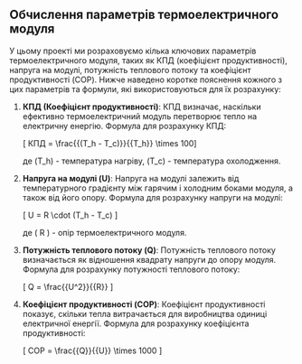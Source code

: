 ## Обчислення параметрів термоелектричного модуля

У цьому проекті ми розраховуємо кілька ключових параметрів термоелектричного модуля, таких як КПД (коефіцієнт продуктивності), напруга на модулі, потужність теплового потоку та коефіцієнт продуктивності (COP). Нижче наведено коротке пояснення кожного з цих параметрів та формули, які використовуються для їх розрахунку:

1. **КПД (Коефіцієнт продуктивності)**:
   КПД визначає, наскільки ефективно термоелектричний модуль перетворює тепло на електричну енергію. Формула для розрахунку КПД:

   \[ КПД = \frac{{(T_h - T_c)}}{{T_h}} \times 100\]

   де \(T_h\) - температура нагріву, \(T_c\) - температура охолодження.

2. **Напруга на модулі (U)**:
   Напруга на модулі залежить від температурного градієнту між гарячим і холодним боками модуля, а також від його опору. Формула для розрахунку напруги на модулі:

   \[ U = R \cdot (T_h - T_c) \]

   де \( R \) - опір термоелектричного модуля.

3. **Потужність теплового потоку (Q)**:
   Потужність теплового потоку визначається як відношення квадрату напруги до опору модуля. Формула для розрахунку потужності теплового потоку:

   \[ Q = \frac{{U^2}}{{R}} \]

4. **Коефіцієнт продуктивності (COP)**:
   Коефіцієнт продуктивності показує, скільки тепла витрачається для виробництва одиниці електричної енергії. Формула для розрахунку коефіцієнта продуктивності:

   \[ COP = \frac{{Q}}{{U}} \times 1000 \]
